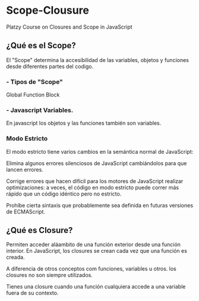 # Scope-Clousure

Platzy Course on Closures and Scope in JavaScript

## ¿Qué es el Scope?

El "Scope" determina la accesibilidad de las variables, objetos y funciones desde diferentes partes del codigo.

### - Tipos de "Scope"

Global
Function
Block

### - Javascript Variables.

En javascript los objetos y las funciones también son variables.

### Modo Estricto

El modo estricto tiene varios cambios en la semántica normal de JavaScript:

Elimina algunos errores silenciosos de JavaScript cambiándolos para que lancen errores.

Corrige errores que hacen difícil para los motores de JavaScript realizar optimizaciones: a veces, el código en modo estricto puede correr más rápido que un código idéntico pero no estricto.

Prohíbe cierta sintaxis que probablemente sea definida en futuras versiones de ECMAScript.

## ¿Qué es Closure?

Permiten acceder aláambito de una función exterior desde una función interior. En JavaScript, los closures se crean cada vez que una función es creada.

A diferencia de otros conceptos com funciones, variables u otros. los closures no son siempre utilizados.

Tienes una closure cuando una función cualquiera accede a una variable fuera de su contexto.
